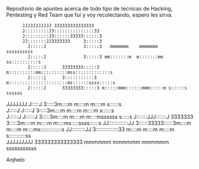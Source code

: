 Repositorio de apuntes acerca de todo tipo de tecnicas de Hacking, Pentesting y Red Team que fui y voy recolectando, espero les sirva.
                                                                                 
                                                                                 
          JJJJJJJJJJJ 333333333333333                                            
          J:::::::::J3:::::::::::::::33                                          
          J:::::::::J3::::::33333::::::3                                         
          JJ:::::::JJ3333333     3:::::3                                         
            J:::::J              3:::::3   mmmmmmm    mmmmmmm       ssssssssss   
            J:::::J              3:::::3 mm:::::::m  m:::::::mm   ss::::::::::s  
            J:::::J      33333333:::::3 m::::::::::mm::::::::::mss:::::::::::::s 
            J:::::j      3:::::::::::3  m::::::::::::::::::::::ms::::::ssss:::::s
            J:::::J      33333333:::::3 m:::::mmm::::::mmm:::::m s:::::s  ssssss 
JJJJJJJ     J:::::J              3:::::3m::::m   m::::m   m::::m   s::::::s      
J:::::J     J:::::J              3:::::3m::::m   m::::m   m::::m      s::::::s   
J::::::J   J::::::J              3:::::3m::::m   m::::m   m::::mssssss   s:::::s 
J:::::::JJJ:::::::J  3333333     3:::::3m::::m   m::::m   m::::ms:::::ssss::::::s
 JJ:::::::::::::JJ   3::::::33333::::::3m::::m   m::::m   m::::ms::::::::::::::s 
   JJ:::::::::JJ     3:::::::::::::::33 m::::m   m::::m   m::::m s:::::::::::ss  
     JJJJJJJJJ        333333333333333   mmmmmm   mmmmmm   mmmmmm  sssssssssss    
                                                                                 
                                                                                 
                                                                                 
                                                                                 
                                                                                 
                                                                                 
                                                                            
Anjhelo

